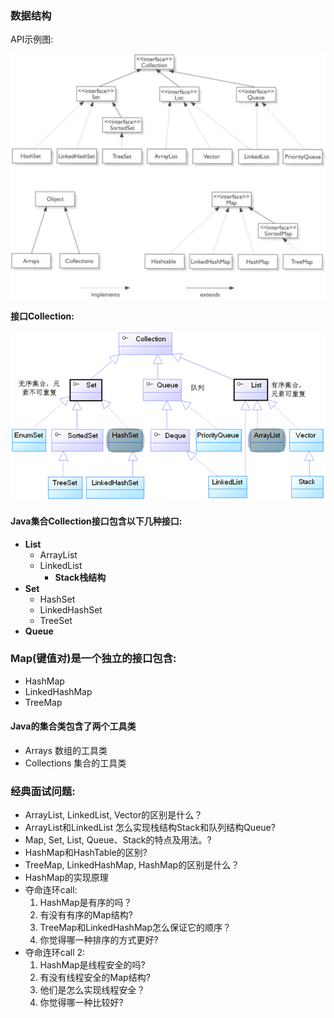 ### 数据结构



API示例图:

![Java数据结构API](image/JavaMap.gif)

**接口Collection:**

![Java集合类](image/JavaCollection.png)



#### Java集合Collection接口包含以下几种接口:

- **List**
  - ArrayList
  - LinkedList
    - **Stack栈结构**
- **Set**
  - HashSet
  - LinkedHashSet
  - TreeSet
- **Queue**



### Map(键值对)是一个独立的接口包含:

- HashMap
- LinkedHashMap
- TreeMap



#### Java的集合类包含了两个工具类

- Arrays  数组的工具类
- Collections  集合的工具类







### 经典面试问题:

- ArrayList, LinkedList, Vector的区别是什么？
- ArrayList和LinkedList 怎么实现栈结构Stack和队列结构Queue?
- Map, Set, List, Queue、Stack的特点及用法。?
- HashMap和HashTable的区别?
- TreeMap, LinkedHashMap, HashMap的区别是什么？
- HashMap的实现原理
- 夺命连环call:
  1. HashMap是有序的吗？
  2. 有没有有序的Map结构?
  3. TreeMap和LinkedHashMap怎么保证它的顺序？
  4. 你觉得哪一种排序的方式更好?
- 夺命连环call 2:
  1. HashMap是线程安全的吗?
  2. 有没有线程安全的Map结构?
  3. 他们是怎么实现线程安全？
  4. 你觉得哪一种比较好?